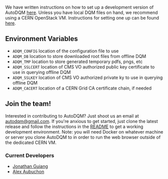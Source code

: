 We have written instructions on how to set up a development version of AutoDQM [here](https://github.com/jkguiang/AutoDQM/wiki/Running-the-Web-GUI). Unless you have local DQM files on hand, we recommend using a CERN OpenStack VM. Instructions for setting one up can be found [here](https://github.com/jkguiang/AutoDQM/wiki/Creating-a-CERN-OpenStack-VM).

## Environment Variables
- `ADQM_CONFIG` location of the configuration file to use
- `ADQM_DB` location to store downloaded root files from offline DQM
- `ADQM_TMP` location to store generated temporary pdfs, pngs, etc
- `ADQM_SSLCERT` location of CMS VO authorized public key certificate to use in querying offline DQM
- `ADQM_SSLKEY` location of CMS VO authorized private ky to use in querying offline DQM
- `ADQM_CACERT` location of a CERN Grid CA certificate chain, if needed

## Join the team!
Interested in contributing to AutoDQM? Just shoot us an email at autodqm@gmail.com. If you're anxious to get started, just clone the latest release and follow the instructions in the [README](https://github.com/jkguiang/AutoDQM/blob/release-v2.0.0/README.md) to get a working development environment. Note: you will need Docker on whatever machine or server you clone AutoDQM to in order to run the web browser outside of the dedicated CERN VM.

### Current Developers
- [Jonathan Guiang](https://github.com/jkguiang)
- [Alex Aubuchon](https://github.com/A-lxe)
